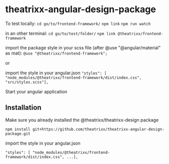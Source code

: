 # theatrixx-angular-design-package

To test locally:
`cd go/to/frontend-framework/`
`npm link`
`npm run watch`

in an other terminal:
`cd go/to/test/folder/`
`npm link @theatrixx/frontend-framework`

import the package style in your scss file (after @use "@angular/material" as mat):
`@use "@theatrixx/frontend-framework";`

or

import the style in your angular.json
`"styles": [ "node_modules/@theatrixx/frontend-framework/dist/index.css", "src/styles.scss"],`

Start your angular application

## Installation

Make sure you already installed the @theatrixx/theatrixx-design package

`npm install git+https://github.com/theatrixx/theatrixx-angular-design-package.git`

import the style in your angular.json

`"styles": [ "node_modules/@theatrixx/frontend-framework/dist/index.css", ...],`
